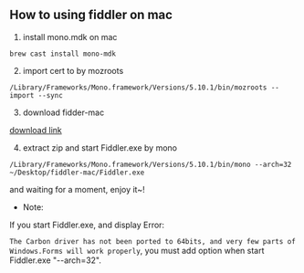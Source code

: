 ## How to using fiddler on mac

1. install mono.mdk on mac

```shell
brew cast install mono-mdk
```

2. import cert to by mozroots

```shell
/Library/Frameworks/Mono.framework/Versions/5.10.1/bin/mozroots --import --sync
```


3. download fidder-mac

[download link](https://telerik-fiddler.s3.amazonaws.com/fiddler/fiddler-mac.zip)

4. extract zip and start Fiddler.exe by mono

```shell
/Library/Frameworks/Mono.framework/Versions/5.10.1/bin/mono --arch=32 ~/Desktop/fiddler-mac/Fiddler.exe
```
and waiting for a moment, enjoy it~!

- Note:

If you start Fiddler.exe, and display Error:

`The Carbon driver has not been ported to 64bits, and very few parts of Windows.Forms will work properly`, you must add option when start Fiddler.exe "--arch=32".